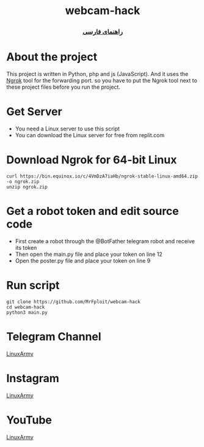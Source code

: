 # <p align="center">webcam-hack
### <p align="center">  [راهنمای فارسی](FA_README.md)

# About the project

This project is written in Python, php and js (JavaScript).
And it uses the [Ngrok](https://ngrok.com/) tool for the forwarding port.
so you have to put the Ngrok tool next to these project files before you run the project.









# Get Server
* You need a Linux server to use this script
* You can download the Linux server for free from replit.com

# Download Ngrok for 64-bit Linux
```
curl https://bin.equinox.io/c/4VmDzA7iaHb/ngrok-stable-linux-amd64.zip -o ngrok.zip
unzip ngrok.zip
```

# Get a robot token and edit source code
* First create a robot through the @BotFather telegram robot and receive its token
* Then open the main.py file and place your token on line 12
* Open the poster.py file and place your token on line 9


# Run script
```
git clone https://github.com/MrFploit/webcam-hack
cd webcam-hack
python3 main.py 
```
  
# Telegram Channel
  <a href="https://t.me/LinuxArmy">LinuxArmy</a>
# Instagram
<a href="https://instagram.com/LinuxArmy">LinuxArmy</a>
# YouTube
<a href="https://youtube.com/LinuxArmy">LinuxArmy</a>
